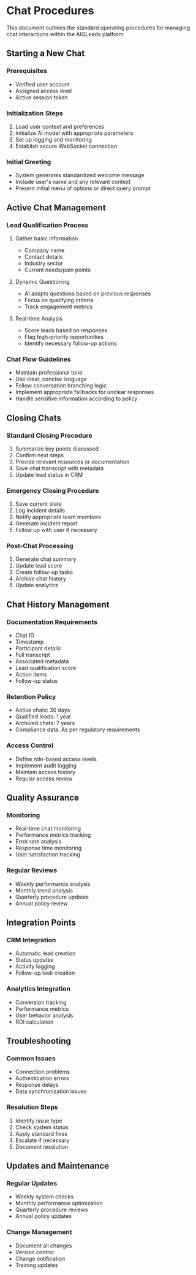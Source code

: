 # Chat Procedures

This document outlines the standard operating procedures for managing chat interactions within the AIQLeads platform.

## Starting a New Chat

### Prerequisites
- Verified user account
- Assigned access level
- Active session token

### Initialization Steps
1. Load user context and preferences
2. Initialize AI model with appropriate parameters
3. Set up logging and monitoring
4. Establish secure WebSocket connection

### Initial Greeting
- System generates standardized welcome message
- Include user's name and any relevant context
- Present initial menu of options or direct query prompt

## Active Chat Management

### Lead Qualification Process
1. Gather basic information
   - Company name
   - Contact details
   - Industry sector
   - Current needs/pain points

2. Dynamic Questioning
   - AI adapts questions based on previous responses
   - Focus on qualifying criteria
   - Track engagement metrics

3. Real-time Analysis
   - Score leads based on responses
   - Flag high-priority opportunities
   - Identify necessary follow-up actions

### Chat Flow Guidelines
- Maintain professional tone
- Use clear, concise language
- Follow conversation branching logic
- Implement appropriate fallbacks for unclear responses
- Handle sensitive information according to policy

## Closing Chats

### Standard Closing Procedure
1. Summarize key points discussed
2. Confirm next steps
3. Provide relevant resources or documentation
4. Save chat transcript with metadata
5. Update lead status in CRM

### Emergency Closing Procedure
1. Save current state
2. Log incident details
3. Notify appropriate team members
4. Generate incident report
5. Follow up with user if necessary

### Post-Chat Processing
1. Generate chat summary
2. Update lead score
3. Create follow-up tasks
4. Archive chat history
5. Update analytics

## Chat History Management

### Documentation Requirements
- Chat ID
- Timestamp
- Participant details
- Full transcript
- Associated metadata
- Lead qualification score
- Action items
- Follow-up status

### Retention Policy
- Active chats: 30 days
- Qualified leads: 1 year
- Archived chats: 7 years
- Compliance data: As per regulatory requirements

### Access Control
- Define role-based access levels
- Implement audit logging
- Maintain access history
- Regular access review

## Quality Assurance

### Monitoring
- Real-time chat monitoring
- Performance metrics tracking
- Error rate analysis
- Response time monitoring
- User satisfaction tracking

### Regular Reviews
- Weekly performance analysis
- Monthly trend analysis
- Quarterly procedure updates
- Annual policy review

## Integration Points

### CRM Integration
- Automatic lead creation
- Status updates
- Activity logging
- Follow-up task creation

### Analytics Integration
- Conversion tracking
- Performance metrics
- User behavior analysis
- ROI calculation

## Troubleshooting

### Common Issues
- Connection problems
- Authentication errors
- Response delays
- Data synchronization issues

### Resolution Steps
1. Identify issue type
2. Check system status
3. Apply standard fixes
4. Escalate if necessary
5. Document resolution

## Updates and Maintenance

### Regular Updates
- Weekly system checks
- Monthly performance optimization
- Quarterly procedure reviews
- Annual policy updates

### Change Management
- Document all changes
- Version control
- Change notification
- Training updates